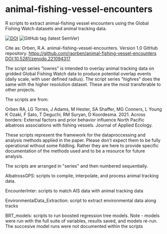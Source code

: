 # animal-fishing-vessel-encounters
R scripts to extract animal-fishing vessel encounters using the Global Fishing Watch datasets and animal tracking data. 


[![DOI](https://zenodo.org/badge/221094317.svg)](https://zenodo.org/badge/latestdoi/221094317)
![GitHub tag (latest
SemVer)](https://img.shields.io/github/tag/raorben/animal-fishing-vessel-encounters.svg?color=blue&label=Version)

Cite as: Orben, R.A. animal-fishing-vessel-encounters. Version 1.0 GitHub
repository. <https://github.com/raorben/animal-fishing-vessel-encounters>
<DOI:10.5281/zenodo.221094317>



The script series "lowres" is intended to overlay animal tracking data on gridded Global Fishing Watch data to produce potential overlap events (daily scale, with user defined radius). The script series "highres" does the same with the higher resolution dataset. These are the most transferable to other projects. 

The scripts are from:

Orben RA, LG Torres, J Adams, M Hester, SA Shaffer, MG Conners, L Young K Ozaki, F Sato, T Deguchi, RM Suryan, D Koordesma. 2021. Across borders: External factors and prior behavior influence North Pacific albatross associations with fishing vessels. Journal of Applied Ecology. 

These scripts represent the framework for the dataproccessing and analysis methods applied in the paper. Please don't expect them to be fully operational without some fiddling. Rather they are here to provide specific documentation of the methods used and to be a resource for future analysis. 

The scripts are arranged in "series" and then numbered sequentially. 

AlbatrossGPS: scripts to compile, interpolate, and process animal tracking data. 

EncounterInter: scripts to match AIS data with animal tracking data

EnvironmentalData_Extraction: script to extract environmental data along tracks

BRT_models: scripts to run boosted regression tree models. Note - models were run with the full suite of variables, results saved, and models re-run. The succesive model runs were not documented within the scripts 

